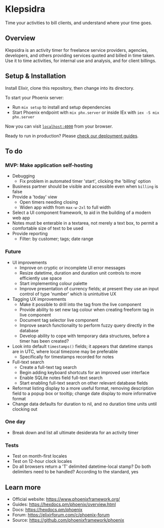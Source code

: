 # Klepsidra

Time your activities to bill clients, and understand where your time goes.

## Overview

Klepsidra is an activity timer for freelance service providers, agencies, developers, and others
providing services quoted and billed in time taken. Use it to time activities, for internal
use and analysis, and for client billings.

## Setup & Installation

Install Elixir, clone this repository, then change into its directory.

To start your Phoenix server:

  * Run `mix setup` to install and setup dependencies
  * Start Phoenix endpoint with `mix phx.server` or inside IEx with `iex -S mix phx.server`

Now you can visit [`localhost:4000`](http://localhost:4000) from your browser.

Ready to run in production? Please [check our deployment guides](https://hexdocs.pm/phoenix/deployment.html).

## To do

### MVP: Make application self-hosting

- Debugging
  - Fix problem in automated timer 'start', clicking the 'billing' option
- Business partner should be visible and accessible even when `billing` is false
- Provide a 'today' view
  - Open timers needing closing
  - Widen app width from `max-w-2xl` to full width
- Select a UI component framework, to aid in the building of a modern web app
- Notes must be enterable in a textarea, not merely a text box, to permit a comfortable size of text to be used
- Provide reporting
  - Filter: by customer; tags; date range

### Future

- UI improvements
  - Improve on cryptic or incomplete UI error messages
  - Resize datetime, duration and duration unit controls to more efficiently use space
  - Start implementing colour palette
  - Improve presentation of currency fields; at present they use an input control of type 'number' which is unintuitive UX
- Tagging UX improvements
  - Make it possible to drill into the tag from the live component
  - Provide ability to set new tag colour when creating freeform tag in live component
  - Document tag selector live component
  - Improve search functionality to perform fuzzy query directly in the database
  - Develop ability to cope with temporary data structures, before a timer has been created?
- Look into default `timestamps()` fields; it appears that datetime stamps are in UTC, where local timezone may be preferable
  - Specifically for timestamps recorded for notes
- Full-text search
  - Create a full-text tag search
  - Begin adding keyboard shortcuts for an improved user interface
  - Enable SQLite notes field full-text search
  - Start enabling full-text search on other relevant database fields
- Reformat listing display to a more useful format, removing description field to a popup box or tooltip; change date display to more informative format
- Change data defaults for duration to nil, and no duration time units until clocking out

### One day

- Break down and list all ultimate desiderata for an activity timer

### Tests

- Test on month-first locales
- Test on 12-hour clock locales
- Do all browsers return a 'T' delimited datetime-local stamp? Do both delimiters need to be handled? According to the standard, yes

## Learn more

  * Official website: https://www.phoenixframework.org/
  * Guides: https://hexdocs.pm/phoenix/overview.html
  * Docs: https://hexdocs.pm/phoenix
  * Forum: https://elixirforum.com/c/phoenix-forum
  * Source: https://github.com/phoenixframework/phoenix
